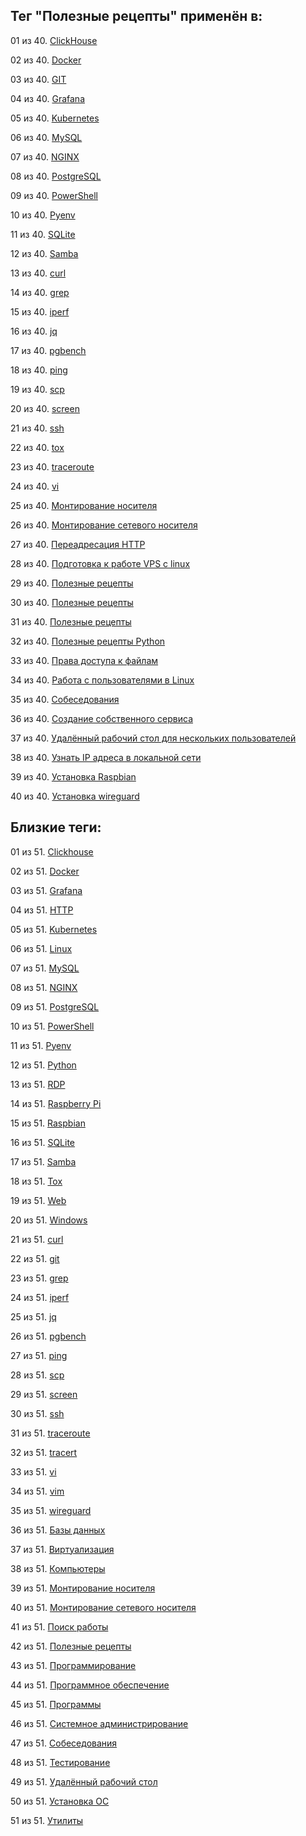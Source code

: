 ## Тег "Полезные рецепты" применён в:

01 из 40. [ClickHouse](../Компьютеры%20и%20софт/Программы/Clickhouse.md)

02 из 40. [Docker](../Компьютеры%20и%20софт/Программы/Docker.md)

03 из 40. [GIT](../Компьютеры%20и%20софт/Программы/GIT.md)

04 из 40. [Grafana](../Компьютеры%20и%20софт/Программы/Grafana.md)

05 из 40. [Kubernetes](../Компьютеры%20и%20софт/Программы/Kubernetes.md)

06 из 40. [MySQL](../Компьютеры%20и%20софт/Программы/MYSQL.md)

07 из 40. [NGINX](../Компьютеры%20и%20софт/Программы/Nginx.md)

08 из 40. [PostgreSQL](../Компьютеры%20и%20софт/Программы/PostgreSQL.md)

09 из 40. [PowerShell](../Компьютеры%20и%20софт/Программы/PowerShell.md)

10 из 40. [Pyenv](../Компьютеры%20и%20софт/Программные%20компоненты/pyenv.md)

11 из 40. [SQLite](../Компьютеры%20и%20софт/Программы/SQLite.md)

12 из 40. [Samba](../Компьютеры%20и%20софт/Linux/Samba.md)

13 из 40. [curl](../Компьютеры%20и%20софт/Утилиты/Curl.md)

14 из 40. [grep](../Компьютеры%20и%20софт/Утилиты/Grep.md)

15 из 40. [iperf](../Компьютеры%20и%20софт/Утилиты/Iperf.md)

16 из 40. [jq](../Компьютеры%20и%20софт/Утилиты/Jq.md)

17 из 40. [pgbench](../Компьютеры%20и%20софт/Программы/pgbench.md)

18 из 40. [ping](../Компьютеры%20и%20софт/Утилиты/Ping.md)

19 из 40. [scp](../Компьютеры%20и%20софт/Утилиты/SCP.md)

20 из 40. [screen](../Компьютеры%20и%20софт/Утилиты/Screen.md)

21 из 40. [ssh](../Компьютеры%20и%20софт/Утилиты/SSH.md)

22 из 40. [tox](../Компьютеры%20и%20софт/Программные%20компоненты/tox.md)

23 из 40. [traceroute](../Компьютеры%20и%20софт/Утилиты/Traceroute.md)

24 из 40. [vi](../Компьютеры%20и%20софт/Утилиты/Vi.md)

25 из 40. [Монтирование носителя](../Компьютеры%20и%20софт/Linux/Монтирование%20носителя.md)

26 из 40. [Монтирование сетевого носителя](../Компьютеры%20и%20софт/Linux/Монтирование%20сетевого%20носителя.md)

27 из 40. [Переадресация HTTP](../Компьютеры%20и%20софт/Linux/Переадресация%20HTTP.md)

28 из 40. [Подготовка к работе VPS с linux](../Компьютеры%20и%20софт/Linux/Подготовка%20к%20работе%20VPS%20с%20linux.md)

29 из 40. [Полезные рецепты](../Компьютеры%20и%20софт/Linux/Полезные%20рецепты%20Linux.md)

30 из 40. [Полезные рецепты](../Компьютеры%20и%20софт/Raspberry%20Pi/Полезные%20рецепты%20Raspberry%20Pi.md)

31 из 40. [Полезные рецепты](../Компьютеры%20и%20софт/Windows/Полезные%20рецепты%20Windows.md)

32 из 40. [Полезные рецепты Python](../Компьютеры%20и%20софт/Программирование/Полезные%20рецепты%20Python.md)

33 из 40. [Права доступа к файлам](../Компьютеры%20и%20софт/Linux/Права%20доступа%20к%20файлам.md)

34 из 40. [Работа с пользователями в Linux](../Компьютеры%20и%20софт/Linux/Работа%20с%20пользователями.md)

35 из 40. [Собеседования](../Компьютеры%20и%20софт/Личный%20опыт/Собеседования.md)

36 из 40. [Создание собственного сервиса](../Компьютеры%20и%20софт/Linux/Создание%20собственного%20сервиса.md)

37 из 40. [Удалённый рабочий стол для нескольких пользователей](../Компьютеры%20и%20софт/Windows/Удалённый%20рабочий%20стол%20для%20нескольких%20пользователей.md)

38 из 40. [Узнать IP адреса в локальной сети](../Компьютеры%20и%20софт/Linux/Узнать%20IP%20адреса%20в%20локальной%20сети.md)

39 из 40. [Установка Raspbian](../Компьютеры%20и%20софт/Raspberry%20Pi/Установка%20Raspbian.md)

40 из 40. [Установка wireguard](../Компьютеры%20и%20софт/Linux/Установка%20wireguard.md)

## Близкие теги:

01 из 51. [Clickhouse](./clickhouse.md)

02 из 51. [Docker](./docker.md)

03 из 51. [Grafana](./grafana.md)

04 из 51. [HTTP](./http.md)

05 из 51. [Kubernetes](./kubernetes.md)

06 из 51. [Linux](./linux.md)

07 из 51. [MySQL](./mysql.md)

08 из 51. [NGINX](./nginx.md)

09 из 51. [PostgreSQL](./postgresql.md)

10 из 51. [PowerShell](./powershell.md)

11 из 51. [Pyenv](./pyenv.md)

12 из 51. [Python](./python.md)

13 из 51. [RDP](./rdp.md)

14 из 51. [Raspberry Pi](./raspberry%20pi.md)

15 из 51. [Raspbian](./raspbian.md)

16 из 51. [SQLite](./sqlite.md)

17 из 51. [Samba](./samba.md)

18 из 51. [Tox](./tox.md)

19 из 51. [Web](./web.md)

20 из 51. [Windows](./windows.md)

21 из 51. [curl](./curl.md)

22 из 51. [git](./git.md)

23 из 51. [grep](./grep.md)

24 из 51. [iperf](./iperf.md)

25 из 51. [jq](./jq.md)

26 из 51. [pgbench](./pgbench.md)

27 из 51. [ping](./ping.md)

28 из 51. [scp](./scp.md)

29 из 51. [screen](./screen.md)

30 из 51. [ssh](./ssh.md)

31 из 51. [traceroute](./traceroute.md)

32 из 51. [tracert](./tracert.md)

33 из 51. [vi](./vi.md)

34 из 51. [vim](./vim.md)

35 из 51. [wireguard](./wireguard.md)

36 из 51. [Базы данных](./базы%20данных.md)

37 из 51. [Виртуализация](./виртуализация.md)

38 из 51. [Компьютеры](./компьютеры.md)

39 из 51. [Монтирование носителя](./монтирование%20носителя.md)

40 из 51. [Монтирование сетевого носителя](./монтирование%20сетевого%20носителя.md)

41 из 51. [Поиск работы](./поиск%20работы.md)

42 из 51. [Полезные рецепты](./полезные%20рецепты.md)

43 из 51. [Программирование](./программирование.md)

44 из 51. [Программное обеспечение](./программное%20обеспечение.md)

45 из 51. [Программы](./программы.md)

46 из 51. [Системное администрирование](./системное%20администрирование.md)

47 из 51. [Собеседования](./собеседования.md)

48 из 51. [Тестирование](./тестирование.md)

49 из 51. [Удалённый рабочий стол](./удалённый%20рабочий%20стол.md)

50 из 51. [Установка ОС](./установка%20ос.md)

51 из 51. [Утилиты](./утилиты.md)

